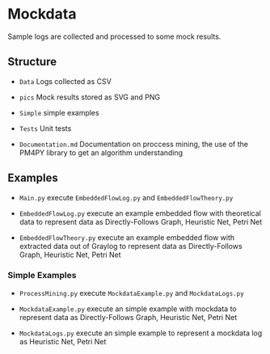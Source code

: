 # Mockdata
Sample logs are collected and processed to some mock results.

## Structure
- `Data` Logs collected as CSV

- `pics` Mock results stored as SVG and PNG
- `Simple` simple examples
- `Tests` Unit tests
- `Documentation.md` Documentation on proccess mining, the use of the PM4PY library to get an algorithm understanding

## Examples
- `Main.py` execute `EmbeddedFlowLog.py` and `EmbeddedFlowTheory.py`

- `EmbeddedFlowLog.py` execute an example embedded flow with theoretical data to represent data as Directly-Follows Graph, Heuristic Net, Petri Net
- `EmbeddedFlowTheory.py` execute an example embedded flow with extracted data out of Graylog to represent data as Directly-Follows Graph, Heuristic Net, Petri Net

### Simple Examples
- `ProcessMining.py` execute `MockdataExample.py` and `MockdataLogs.py`

- `MockdataExample.py` execute an simple example with mockdata to represent data as Directly-Follows Graph, Heuristic Net, Petri Net
- `MockdataLogs.py` execute an simple example to represent a mockdata log as Heuristic Net, Petri Net
